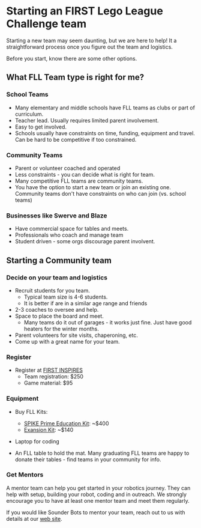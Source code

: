 # Starting an FIRST Lego League Challenge team

Starting a new team may seem daunting, but we are here to help! It a straightforward process once you figure out the team and logistics.

Before you start, know there are some other options.

## What FLL Team type is right for me?

### School Teams
- Many elementary and middle schools have FLL teams as clubs or part of curriculum.
- Teacher lead. Usually requires limited parent involvement.
- Easy to get involved. 
- Schools usually have constraints on time, funding, equipment and travel. Can be hard to be competitive if too constrained.

### Community Teams
- Parent or volunteer coached and operated
- Less constraints - you can decide what is right for team.
- Many competitive FLL teams are community teams.
- You have the option to start a new team or join an existing one. Community teams don't have constraints on who can join (vs. school teams)

### Businesses like Swerve and Blaze
- Have commercial space for tables and meets.
- Professionals who coach and manage team
- Student driven - some orgs discourage parent involvent.

## Starting a Community team
### Decide on your team and logistics
- Recruit students for you team.
  - Typical team size is 4-6 students.
  - It is better if are in a similar age range and friends
- 2-3 coaches to oversee and help.
- Space to place the board and meet.
  - Many teams do it out of garages - it works just fine. Just have good heaters for the winter months.
- Parent volunteers for site visits, chaperoning, etc.
- Come up with a great name for your team.

### Register
- Register at [FIRST INSPIRES](https://www.firstinspires.org/robotics/fll/start-a-team)
  - Team registration: $250
  - Game material: $95

### Equipment

- Buy FLL Kits:
  - [SPIKE Prime Education Kit](https://education.lego.com/en-us/products/lego-education-spike-prime-set/45678/?s_kwcid=AL!790!3!506550483038!e!!g!!spike%20prime%20kit&mtm_cid=MTM-H3R7-G4D2T1&mtm_source=google&mtm_medium=paid-search&mtm_campaign=GO-US-EN-BR-PS-BUY-EDUCATION-SPIKE_PRIME-SHOP-BP-EX-RN-XX&mtm_content=Brand%20-%20General_Exact&mtm_kwd=spike%20prime%20kit&ef_id=Cj0KCQjwzby1BhCQARIsAJ_0t5OKWFpBVV0woZYeu9seJXgt2t4VTHXJFG4UMkkNsLTMOgAW-9nr9FcaAhplEALw_wcB:G:s&s_kwcid=AL!790!3!506550483038!e!!g!!spike%20prime%20kit&gad_source=1&gbraid=0AAAAADwKuIXh2W1V2QBxhVM-7piGPzjfh&gclid=Cj0KCQjwzby1BhCQARIsAJ_0t5OKWFpBVV0woZYeu9seJXgt2t4VTHXJFG4UMkkNsLTMOgAW-9nr9FcaAhplEALw_wcB#product): ~$400
  - [Exansion Kit](https://education.lego.com/en-us/products/lego-education-spike-prime-expansion-set/45681/): ~$140

- Laptop for coding

- An FLL table to hold the mat. Many graduating FLL teams are happy to donate their tables - find teams in your community for info.

 ### Get Mentors

A mentor team can help you get started in your robotics journey. They can help with setup, building your robot, coding and in outreach. We strongly encourage you to have at least one mentor team and meet them regularly.

If you would like Sounder Bots to mentor your team, reach out to us with details at our [web site](https://sounderbots.com/mentoring).
